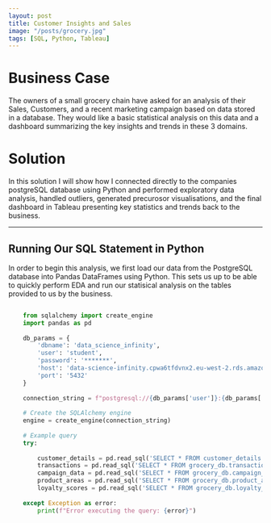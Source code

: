 ```yaml
---
layout: post
title: Customer Insights and Sales
image: "/posts/grocery.jpg"
tags: [SQL, Python, Tableau]
---
```


# Business Case

The owners of a small grocery chain have asked for an analysis of their Sales, Customers, and a recent marketing campaign based on data stored in a database. They would like a basic statistical analysis on this data and a dashboard summarizing the key insights and trends in these 3 domains.

# Solution

In this solution I will show how I connected directly to the companies postgreSQL database using Python and performed exploratory data analysis, handled outliers, generated precurosor visualisations, and the final dashboard in Tableau presenting key statistics and trends back to the business.

---

## Running Our SQL Statement in Python

In order to begin this analysis, we first load our data from the PostgreSQL database into Pandas DataFrames using Python. This sets us up to be able to quickly perform EDA and run our statisical analysis on the tables provided to us by the business.

```Python

    from sqlalchemy import create_engine
    import pandas as pd
    
    db_params = {
        'dbname': 'data_science_infinity',
        'user': 'student',
        'password': '*******',
        'host': 'data-science-infinity.cpwa6tfdvnx2.eu-west-2.rds.amazonaws.com',
        'port': '5432'
    }
    
    connection_string = f"postgresql://{db_params['user']}:{db_params['password']}@{db_params['host']}:{db_params['port']}/{db_params['dbname']}"
    
    # Create the SQLAlchemy engine
    engine = create_engine(connection_string)
    
    # Example query
    try:
        
        customer_details = pd.read_sql('SELECT * FROM customer_details', engine)
        transactions = pd.read_sql('SELECT * FROM grocery_db.transactions', engine)
        campaign_data = pd.read_sql('SELECT * FROM grocery_db.campaign_data', engine)
        product_areas = pd.read_sql('SELECT * FROM grocery_db.product_areas', engine)
        loyalty_scores = pd.read_sql('SELECT * FROM grocery_db.loyalty_scores', engine)
        
    except Exception as error:
        print(f"Error executing the query: {error}")
```
